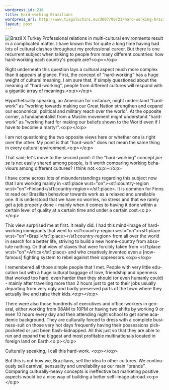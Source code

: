 ```yaml
--- 
wordpress_id: 216
title: Hard-working Brazilians
wordpress_url: http://www.tiagoluchini.eu/2007/06/21/hard-working-brazilians/
layout: post
---
```

<a href="http://www.tiagoluchini.eu/wp-content/uploads/2007/06/brazil-turkey.jpg" target="_blank" title="Brazil X Turkey"><img src="http://www.tiagoluchini.eu/wp-content/uploads/2007/06/brazil-turkey.thumbnail.jpg" title="Brazil X Turkey" alt="Brazil X Turkey" align="left" /></a><span lang="EN-GB">Professional relations in multi-cultural environments result in a complicated matter. I have known this for quite a long time having had lots of cultural clashes throughout my professional career. But there is one recurrent subject when talking to people from many different countries: how hard-working each country's people are?<o:p></o:p></span>

<span lang="EN-GB">Right underneath this question lays a cultural aspect much more complex than it appears at glance. First, the concept of "hard-working" has a huge weight of cultural meaning. I am sure that, if simply questioned about the meaning of "hard-working", people from different cultures will respond with a gigantic array of meanings.<o:p></o:p></span>

<span lang="EN-GB">Hypothetically speaking, an American for instance, might understand "hard-work" as "working towards making our Great Nation strengthen and expand our economical, political and military reach over the world". At the opposite corner, a fundamentalist from a Muslim movement might understand "hard-work" as "working hard for making our beliefs shown to the World even if I have to become a martyr".<o:p></o:p></span>

<span lang="EN-GB">I am not questioning the two opposite views here or whether one is right over the other. My point is that "hard-work" does not mean the same thing in every cultural environment.<o:p></o:p></span>

<span lang="EN-GB">That said; let's move to the second point: if the "hard-working" concept <em>per se</em> is not easily shared among people, is it worth comparing working behaviours among different cultures? I think not.<o:p></o:p></span>

<span lang="EN-GB">I have come across lots of misunderstandings regarding this subject now that I am working mainly in <st1:place w:st="on"><st1:country-region w:st="on">Finland</st1:country-region></st1:place>. It is common for Finns to read our Brazilian behaviour towards work as a relaxed and unreliable one. It is understood that we have no worries, no stress and that we rarely get a job properly done - mainly when it comes to having it done within a certain level of quality at a certain time and under a certain cost.<o:p></o:p></span>

<span lang="EN-GB">This view surprised me at first. It really did. I had this mind-image of hard-working immigrants that went to <st1:country-region w:st="on"><st1:place w:st="on">Brazil</st1:place></st1:country-region> from all over the world in search for a better life, striving to build a new home-country from absolute nothing. Or that view of slaves that were forcibly taken from <st1:place w:st="on">Africa</st1:place> and who creatively invented even a [now-famous] fighting system to rebel against their oppressors.<o:p></o:p></span>

<span lang="EN-GB">I remembered all those simple people that I met. People with very little education but with a huge cultural baggage of love, friendship and openness that worked too hard, even harder than they should (or even humanly could) - mainly after travelling more than 2 hours just to get to their jobs usually departing from very ugly and badly preserved parts of the town where they actually live and raise their kids.<o:p></o:p></span>

<span lang="EN-GB">There were also those hundreds of executives and office-workers in general, either working from 08AM to 10PM or having two shifts by working 9 or even 10 hours every day and then attending night school to get some academic background. They are culturally forced to dress with a complete business-suit on those very hot days frequently having their possessions pick-pocketed or just been flash-kidnapped. All this just so that they are able to run and expand the biggest and most profitable multinationals located in foreign land on Earth.<o:p></o:p></span>

<span lang="EN-GB">Culturally speaking, I call this hard-work. <o:p></o:p></span>

<span lang="EN-GB">But this is not how we, Brazilians, sell the idea to other cultures. We continuously sell carnival, sensuality and unreliability as our main “brands”. Comparing culturally-heavy concepts is ineffective but marketing positive aspects would be a nice way of building a better self-image abroad.<o:p></o:p></span>

